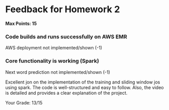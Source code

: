 # Feedback for Homework 2
**Max Points: 15**

### Code builds and runs successfully on AWS EMR
AWS deployment not implemented/shown (-1)

### Core functionality is working (Spark)
Next word prediction not implemented/shown (-1)

Excellent jon on the implementation of the training and sliding window jos using spark. The code is well-structured and easy to follow. Also, the video is detailed and provides a clear explanation of the project.

Your Grade: 13/15